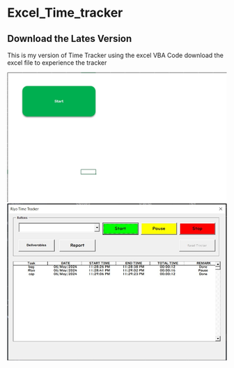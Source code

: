 # Excel_Time_tracker
## Download the Lates Version
This is my version of Time Tracker using the excel VBA Code download the excel file to experience the tracker

![Image1](images/Image1.jpg)
![Image1](images/image2.jpg)
